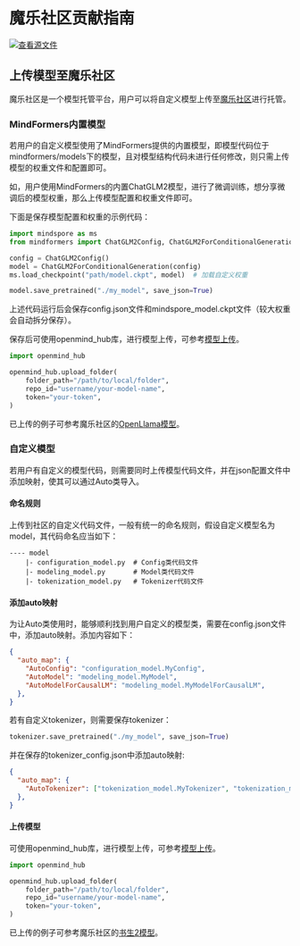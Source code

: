 # 魔乐社区贡献指南

[![查看源文件](https://mindspore-website.obs.cn-north-4.myhuaweicloud.com/website-images/r2.4.10/resource/_static/logo_source.svg)](https://gitee.com/mindspore/docs/blob/r2.4.10/docs/mindformers/docs/source_zh_cn/faq/modelers_contribution.md)

## 上传模型至魔乐社区

魔乐社区是一个模型托管平台，用户可以将自定义模型上传至[魔乐社区](https://modelers.cn/)进行托管。

### MindFormers内置模型

若用户的自定义模型使用了MindFormers提供的内置模型，即模型代码位于mindformers/models下的模型，且对模型结构代码未进行任何修改，则只需上传模型的权重文件和配置即可。

如，用户使用MindFormers的内置ChatGLM2模型，进行了微调训练，想分享微调后的模型权重，那么上传模型配置和权重文件即可。

下面是保存模型配置和权重的示例代码：

```python
import mindspore as ms
from mindformers import ChatGLM2Config, ChatGLM2ForConditionalGeneration

config = ChatGLM2Config()
model = ChatGLM2ForConditionalGeneration(config)
ms.load_checkpoint("path/model.ckpt", model)  # 加载自定义权重

model.save_pretrained("./my_model", save_json=True)
```

上述代码运行后会保存config.json文件和mindspore_model.ckpt文件（较大权重会自动拆分保存）。

保存后可使用openmind_hub库，进行模型上传，可参考[模型上传](https://modelers.cn/docs/zh/best-practices/community_contribution/model_contribution.html#%E4%BD%BF%E7%94%A8openmind-hub-client%E4%B8%8A%E4%BC%A0%E6%A8%A1%E5%9E%8B)。

```python
import openmind_hub

openmind_hub.upload_folder(
    folder_path="/path/to/local/folder",
    repo_id="username/your-model-name",
    token="your-token",
)
```

已上传的例子可参考魔乐社区的[OpenLlama模型](https://modelers.cn/models/MindSpore-Lab/llama_7b/tree/main)。

### 自定义模型

若用户有自定义的模型代码，则需要同时上传模型代码文件，并在json配置文件中添加映射，使其可以通过Auto类导入。

#### 命名规则

上传到社区的自定义代码文件，一般有统一的命名规则，假设自定义模型名为model，其代码命名应当如下：

```text
---- model
    |- configuration_model.py  # Config类代码文件
    |- modeling_model.py       # Model类代码文件
    |- tokenization_model.py   # Tokenizer代码文件
```

#### 添加auto映射

为让Auto类使用时，能够顺利找到用户自定义的模型类，需要在config.json文件中，添加auto映射。添加内容如下：

```json
{
  "auto_map": {
    "AutoConfig": "configuration_model.MyConfig",
    "AutoModel": "modeling_model.MyModel",
    "AutoModelForCausalLM": "modeling_model.MyModelForCausalLM",
  },
}
```

若有自定义tokenizer，则需要保存tokenizer：

```python
tokenizer.save_pretrained("./my_model", save_json=True)
```

并在保存的tokenizer_config.json中添加auto映射:

```json
{
  "auto_map": {
    "AutoTokenizer": ["tokenization_model.MyTokenizer", "tokenization_model.MyFastTokenizer"]
  },
}
```

#### 上传模型

可使用openmind_hub库，进行模型上传，可参考[模型上传](https://modelers.cn/docs/zh/best-practices/community_contribution/model_contribution.html#%E4%BD%BF%E7%94%A8openmind-hub-client%E4%B8%8A%E4%BC%A0%E6%A8%A1%E5%9E%8B)。

```python
import openmind_hub

openmind_hub.upload_folder(
    folder_path="/path/to/local/folder",
    repo_id="username/your-model-name",
    token="your-token",
)
```

已上传的例子可参考魔乐社区的[书生2模型](https://modelers.cn/models/MindSpore-Lab/internlm2-7b/tree/main)。
